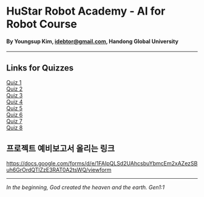# HuStar Robot Academy - AI for Robot Course

#### By Youngsup Kim, idebtor@gmail.com, Handong Global University
-------------------------------

## Links for Quizzes

  [Quiz 1](https://forms.gle/jHUNTED9A4fRq75z6)   
  [Quiz 2](https://forms.gle/wh6u11F3dCJtjNei6)   
  [Quiz 3](https://forms.gle/53TCeUh18Uf7QsP9A)   
  [Quiz 4](https://forms.gle/8mqRf7GFU7L1EzHy6)  
  [Quiz 5](https://forms.gle/ntdB6N8DMBTFtxkVA)  
  [Quiz 6](https://forms.gle/kaEZCxVEJ11ADrsy5)  
  [Quiz 7](https://forms.gle/DpKTcUmv6TgNTdw46)  
  [Quiz 8]()  

  ## 프로젝트 예비보고서 올리는 링크 
  https://docs.google.com/forms/d/e/1FAIpQLSd2UAhcsbuYbmcEm2xAZezSBuh6GrOrdQTlZzE3RAT0A2tsWQ/viewform

------------------------------------------
_In the beginning, God created the heaven and the earth. Gen1:1_
